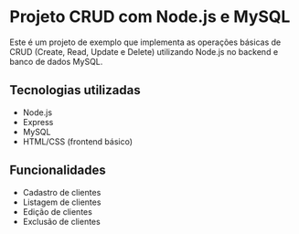 # Projeto CRUD com Node.js e MySQL

Este é um projeto de exemplo que implementa as operações básicas de CRUD (Create, Read, Update e Delete) utilizando Node.js no backend e banco de dados MySQL.

## Tecnologias utilizadas

- Node.js
- Express
- MySQL
- HTML/CSS (frontend básico)

## Funcionalidades

- Cadastro de clientes
- Listagem de clientes
- Edição de clientes
- Exclusão de clientes
